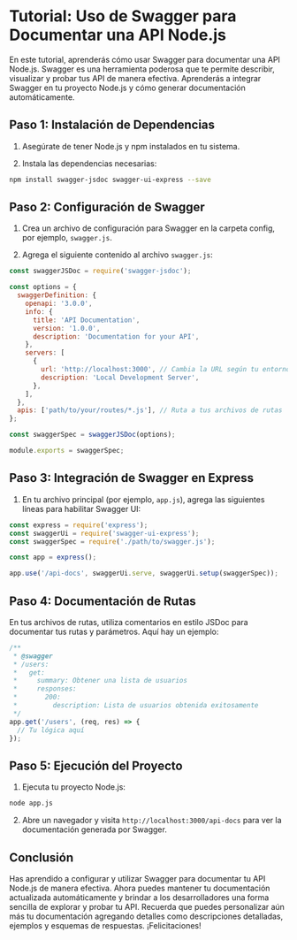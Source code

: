# Tutorial: Uso de Swagger para Documentar una API Node.js

En este tutorial, aprenderás cómo usar Swagger para documentar una API Node.js. Swagger es una herramienta poderosa que te permite describir, visualizar y probar tus API de manera efectiva. Aprenderás a integrar Swagger en tu proyecto Node.js y cómo generar documentación automáticamente.

## Paso 1: Instalación de Dependencias

1. Asegúrate de tener Node.js y npm instalados en tu sistema.

1. Instala las dependencias necesarias:

```bash
npm install swagger-jsdoc swagger-ui-express --save
```

## Paso 2: Configuración de Swagger

1. Crea un archivo de configuración para Swagger en la carpeta config, por ejemplo, `swagger.js`.

2. Agrega el siguiente contenido al archivo `swagger.js`:

```javascript
const swaggerJSDoc = require('swagger-jsdoc');

const options = {
  swaggerDefinition: {
    openapi: '3.0.0',
    info: {
      title: 'API Documentation',
      version: '1.0.0',
      description: 'Documentation for your API',
    },
    servers: [
      {
        url: 'http://localhost:3000', // Cambia la URL según tu entorno
        description: 'Local Development Server',
      },
    ],
  },
  apis: ['path/to/your/routes/*.js'], // Ruta a tus archivos de rutas
};

const swaggerSpec = swaggerJSDoc(options);

module.exports = swaggerSpec;
```

## Paso 3: Integración de Swagger en Express

1. En tu archivo principal (por ejemplo, `app.js`), agrega las siguientes líneas para habilitar Swagger UI:

```javascript
const express = require('express');
const swaggerUi = require('swagger-ui-express');
const swaggerSpec = require('./path/to/swagger.js');

const app = express();

app.use('/api-docs', swaggerUi.serve, swaggerUi.setup(swaggerSpec));
```

## Paso 4: Documentación de Rutas

En tus archivos de rutas, utiliza comentarios en estilo JSDoc para documentar tus rutas y parámetros. Aquí hay un ejemplo:

```javascript
/**
 * @swagger
 * /users:
 *   get:
 *     summary: Obtener una lista de usuarios
 *     responses:
 *       200:
 *         description: Lista de usuarios obtenida exitosamente
 */
app.get('/users', (req, res) => {
  // Tu lógica aquí
});
```

## Paso 5: Ejecución del Proyecto

1. Ejecuta tu proyecto Node.js:

```bash
node app.js
```

2. Abre un navegador y visita `http://localhost:3000/api-docs` para ver la documentación generada por Swagger.

## Conclusión

Has aprendido a configurar y utilizar Swagger para documentar tu API Node.js de manera efectiva. Ahora puedes mantener tu documentación actualizada automáticamente y brindar a los desarrolladores una forma sencilla de explorar y probar tu API. Recuerda que puedes personalizar aún más tu documentación agregando detalles como descripciones detalladas, ejemplos y esquemas de respuestas. ¡Felicitaciones!